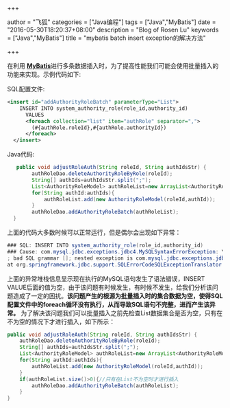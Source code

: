 +++

author = "飞狐"
categories = ["Java编程"]
tags = ["Java","MyBatis"]
date = "2016-05-30T18:20:37+08:00"
description = "Blog of Rosen Lu"
keywords = ["Java","MyBatis"]
title = "mybatis batch insert exception的解决方法"

+++

在利用 [**MyBatis**](http://www.mybatis.org/mybatis-3/)进行多条数据插入时，为了提高性能我们可能会使用批量插入的功能来实现。示例代码如下:

SQL配置文件:

```xml
<insert id="addAuthorityRoleBatch" parameterType="List">
    INSERT INTO system_authority_role(role_id,authority_id)
      VALUES
      <foreach collection="list" item="authRole" separator=",">
        (#{authRole.roleId},#{authRole.authorityId})
      </foreach>
  </insert>
```

[//]:(设置前面的内容为summary)
<!--more-->

Java代码:

```java
   public void adjustRoleAuth(String roleId, String authIdsStr) {
		authRoleDao.deleteAuthorityRoleByRole(roleId);
		String[] authIds=authIdsStr.split(";");
		List<AuthorityRoleModel> authRoleList=new ArrayList<AuthorityRoleModel>();
		for(String authId:authIds){
			authRoleList.add(new AuthorityRoleModel(roleId,authId));
		}
		authRoleDao.addAuthorityRoleBatch(authRoleList);
  }
```



上面的代码大多数时候可以正常运行，但是偶尔会出现如下异常：

```java
### SQL: INSERT INTO system_authority_role(role_id,authority_id)       VALUES
### Cause: com.mysql.jdbc.exceptions.jdbc4.MySQLSyntaxErrorException: You have an error in your SQL syntax; check the manual that corresponds to your MySQL server version for the right syntax to use near '' at line 2
; bad SQL grammar []; nested exception is com.mysql.jdbc.exceptions.jdbc4.MySQLSyntaxErrorException: You have an error in your SQL syntax; check the manual that corresponds to your MySQL server version for the right syntax to use near '' at line 2
at org.springframework.jdbc.support.SQLErrorCodeSQLExceptionTranslator.doTranslate(SQLErrorCodeSQLExceptionTranslator.java:233
```

上面的异常堆栈信息显示现在执行的MySQL语句发生了语法错误，INSERT VALUE后面的值为空，由于该问题有时候发生，有时候不发生，给我们分析该问题造成了一定的困扰。**该问题产生的根源为批量插入时的集合数据为空，使得SQL配置文件中的foreach循环没有执行，从而导致SQL语句不完整，进而产生该异常。** 为了解决该问题我们可以批量插入之前先检查List数据集合是否为空，只有在不为空的情况下才进行插入，如下所示：

```java
public void adjustRoleAuth(String roleId, String authIdsStr) {
	authRoleDao.deleteAuthorityRoleByRole(roleId);
	String[] authIds=authIdsStr.split(";");
	List<AuthorityRoleModel> authRoleList=new ArrayList<AuthorityRoleModel>();
	for(String authId:authIds){
		authRoleList.add(new AuthorityRoleModel(roleId,authId));
	}
	if(authRoleList.size()>0){//只有在List不为空时才进行插入
		authRoleDao.addAuthorityRoleBatch(authRoleList);		
	}
}
```